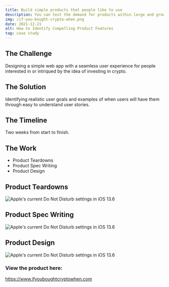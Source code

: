 ```yaml
---
title: Build simple products that people like to use
description: You can test the demand for products within large and growing markets by building simple products with fun user goals and clean design.
img: /if-you-bought-crypto-when.png
date: 2021-12-21
alt: How to Identify Compelling Product Features
tag: case study
---
```


## The Challenge
Designing a simple web app with a seamless user experience for people interested in or intriqued by the idea of investing in crypto.

## The Solution
 Identifying realistic user goals and examples of when users will have them through easy to understand user stories.

## The Timeline
Two weeks from start to finish.

## The Work
* Product Teardowns
* Product Spec Writing
* Product Design

## Product Teardowns
<img src="/product teardowns - iybcw.jpeg" alt="Apple's current Do Not Disturb settings in iOS 13.6" class="mb-0"> </img>

## Product Spec Writing
<img src="/product spec - iybcw.jpeg" alt="Apple's current Do Not Disturb settings in iOS 13.6" class="mb-0"> </img>

## Product Design
<img src="/product design - iybcw.jpeg" alt="Apple's current Do Not Disturb settings in iOS 13.6" class="mb-0"> </img>


### View the product here:
https://www.ifyouboughtcryptowhen.com

